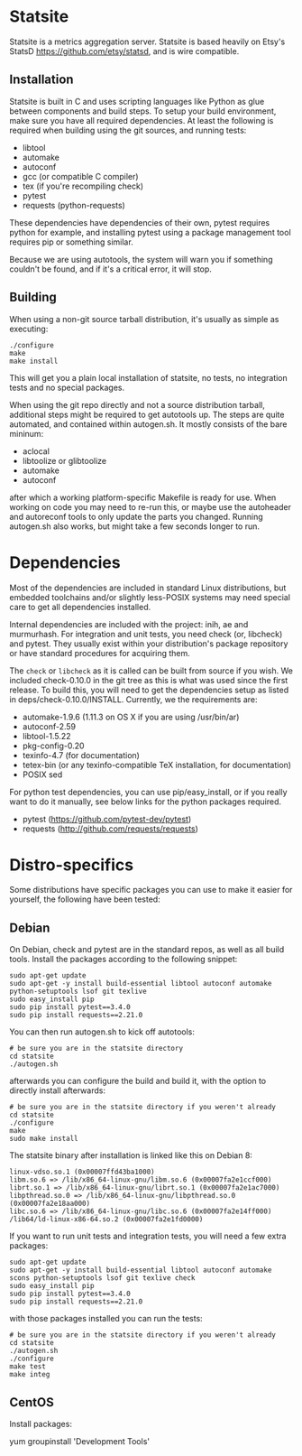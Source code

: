 Statsite
========

Statsite is a metrics aggregation server. Statsite is based heavily
on Etsy's StatsD <https://github.com/etsy/statsd>, and is wire compatible.

Installation
------------

Statsite is built in C and uses scripting languages like Python as glue between
components and build steps. To setup your build environment, make sure you
have all required dependencies. At least the following is required when building
using the git sources, and running tests:

- libtool
- automake
- autoconf
- gcc (or compatible C compiler)
- tex (if you're recompiling check)
- pytest
- requests (python-requests)

These dependencies have dependencies of their own, pytest requires python for
example, and installing pytest using a package management tool requires pip or
something similar.

Because we are using autotools, the system will warn you if something couldn't be
found, and if it's a critical error, it will stop.

Building
--------

When using a non-git source tarball distribution, it's usually as simple as executing:

~~~~
./configure
make
make install
~~~~

This will get you a plain local installation of statsite, no tests,
no integration tests and no special packages.

When using the git repo directly and not a source distribution tarball, additional
steps might be required to get autotools up. The steps are quite automated,
and contained within autogen.sh. It mostly consists of the bare mininum:

- aclocal
- libtoolize or glibtoolize
- automake
- autoconf

after which a working platform-specific Makefile is ready for use. When working on
code you may need to re-run this, or maybe use the autoheader and autoreconf tools
to only update the parts you changed. Running autogen.sh also works, but might take
a few seconds longer to run.


Dependencies
============

Most of the dependencies are included in standard Linux distributions,
but embedded toolchains and/or slightly less-POSIX systems may need special care
to get all dependencies installed.

Internal dependencies are included with the project: inih, ae and murmurhash.
For integration and unit tests, you need check (or, libcheck) and pytest. They
usually exist within your distribution's package repository or have standard
procedures for acquiring them.

The `check` or `libcheck` as it is called can be built from source if you wish.
We included check-0.10.0 in the git tree as this is what was used since the first release.
To build this, you will need to get the dependencies setup as listed in deps/check-0.10.0/INSTALL.
Currently, we the requirements are:

- automake-1.9.6 (1.11.3 on OS X if you are using /usr/bin/ar)
- autoconf-2.59
- libtool-1.5.22
- pkg-config-0.20
- texinfo-4.7 (for documentation)
- tetex-bin (or any texinfo-compatible TeX installation, for documentation)
- POSIX sed


For python test dependencies, you can use pip/easy_install, or if you really want
to do it manually, see below links for the python packages required.

- pytest (https://github.com/pytest-dev/pytest)
- requests (http://github.com/requests/requests)

Distro-specifics
================

Some distributions have specific packages you can use to make it easier for yourself,
the following have been tested:

Debian
------

On Debian, check and pytest are in the standard repos, as well as all build tools.
Install the packages according to the following snippet:

~~~~
sudo apt-get update
sudo apt-get -y install build-essential libtool autoconf automake python-setuptools lsof git texlive
sudo easy_install pip
sudo pip install pytest==3.4.0 
sudo pip install requests==2.21.0
~~~~

You can then run autogen.sh to kick off autotools:
~~~~
# be sure you are in the statsite directory
cd statsite
./autogen.sh
~~~~

afterwards you can configure the build and build it, with the option to directly install afterwards:
~~~~
# be sure you are in the statsite directory if you weren't already
cd statsite
./configure
make
sudo make install
~~~~

The statsite binary after installation is linked like this on Debian 8:
~~~~
linux-vdso.so.1 (0x00007ffd43ba1000)
libm.so.6 => /lib/x86_64-linux-gnu/libm.so.6 (0x00007fa2e1ccf000)
librt.so.1 => /lib/x86_64-linux-gnu/librt.so.1 (0x00007fa2e1ac7000)
libpthread.so.0 => /lib/x86_64-linux-gnu/libpthread.so.0 (0x00007fa2e18aa000)
libc.so.6 => /lib/x86_64-linux-gnu/libc.so.6 (0x00007fa2e14ff000)
/lib64/ld-linux-x86-64.so.2 (0x00007fa2e1fd0000)
~~~~

If you want to run unit tests and integration tests, you will need a few extra packages:

~~~~
sudo apt-get update
sudo apt-get -y install build-essential libtool autoconf automake scons python-setuptools lsof git texlive check
sudo easy_install pip
sudo pip install pytest==3.4.0 
sudo pip install requests==2.21.0
~~~~

with those packages installed you can run the tests:
~~~~
# be sure you are in the statsite directory if you weren't already
cd statsite
./autogen.sh
./configure
make test
make integ
~~~~




CentOS
------

Install packages:

yum groupinstall 'Development Tools'
